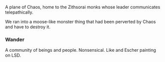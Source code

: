 A plane of Chaos, home to the Zithsorai monks whose leader communicates telepathically.

We ran into a moose-like monster thing that had been perverted by Chaos and have to destroy it.

### Wander
A community of beings and people. Nonsensical. Like and Escher painting on LSD.